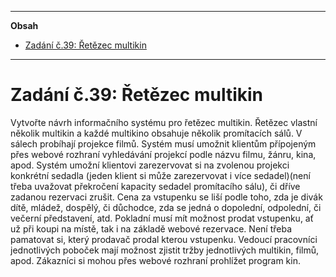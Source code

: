 
---
**Obsah**
- [Zadání č.39: Řetězec multikin](#zadání-č39-řetězec-multikin)

---

# Zadání č.39: Řetězec multikin

Vytvořte návrh informačního systému pro řetězec multikin. Řetězec vlastní několik multikin a každé multikino obsahuje několik promítacích sálů. V sálech probíhají projekce filmů. Systém musí umožnit klientům přípojeným přes webové rozhraní vyhledávání projekcí podle názvu filmu, žánru, kina, apod. Systém umožní klientovi zarezervovat si na zvolenou projekci konkrétní sedadla (jeden klient si může zarezervovat i více sedadel)(není třeba uvažovat překročení kapacity sedadel promítacího sálu), či dříve zadanou rezervaci zrušit. Cena za vstupenku se liší podle toho, zda je divák dítě, mládež, dospělý, či důchodce, zda se jedná o dopolední, odpolední, či večerní představení, atd. Pokladní musí mít možnost prodat vstupenku, ať už při koupi na místě, tak i na základě webové rezervace. Není třeba pamatovat si, který prodavač prodal kterou vstupenku. Vedoucí pracovníci jednotlivých poboček mají možnost zjistit tržby jednotlivých multikin, filmů, apod. Zákazníci si mohou přes webové rozhraní prohlížet program kin.

